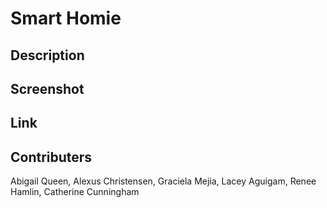 # Smart Homie

## Description

## Screenshot

## Link

## Contributers

Abigail Queen, Alexus Christensen, Graciela Mejia, Lacey Aguigam, Renee Hamlin, Catherine Cunningham
